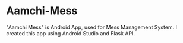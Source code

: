 # Aamchi-Mess
"Aamchi Mess" is Android App, used for Mess Management System. I created this app using Android Studio and Flask API.
